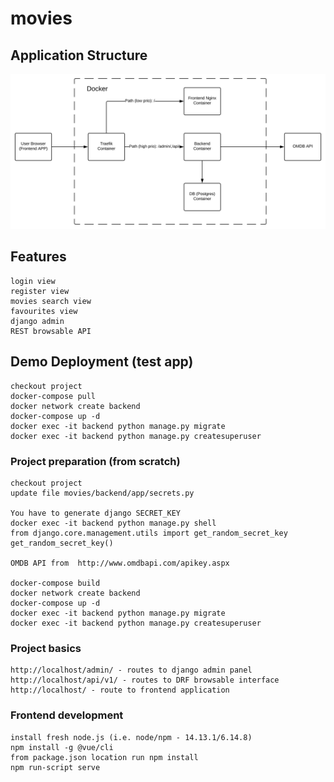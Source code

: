 # movies

## Application Structure
![](app.svg)
## Features
```
login view
register view
movies search view
favourites view
django admin
REST browsable API
```

## Demo Deployment (test app)
```
checkout project
docker-compose pull
docker network create backend
docker-compose up -d
docker exec -it backend python manage.py migrate
docker exec -it backend python manage.py createsuperuser

```

### Project preparation (from scratch)
```
checkout project
update file movies/backend/app/secrets.py

You have to generate django SECRET_KEY
docker exec -it backend python manage.py shell
from django.core.management.utils import get_random_secret_key
get_random_secret_key()

OMDB API from  http://www.omdbapi.com/apikey.aspx

docker-compose build
docker network create backend
docker-compose up -d
docker exec -it backend python manage.py migrate
docker exec -it backend python manage.py createsuperuser
```

### Project basics
```
http://localhost/admin/ - routes to django admin panel
http://localhost/api/v1/ - routes to DRF browsable interface
http://localhost/ - route to frontend application
```

### Frontend development
```
install fresh node.js (i.e. node/npm - 14.13.1/6.14.8)
npm install -g @vue/cli
from package.json location run npm install 
npm run-script serve
```

